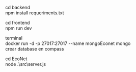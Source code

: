 cd backend <br>
npm install requeriments.txt 

cd frontend <br>
npm run dev 

terminal <br>
docker run -d -p 27017:27017 --name mongoEconet mongo <br>
crear database en compass

cd EcoNet <br>
node .\src\server.js
